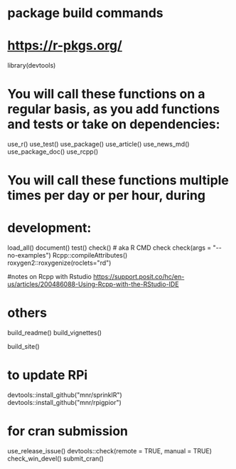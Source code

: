 # package build commands
# https://r-pkgs.org/ 


library(devtools)
# You will call these functions on a regular basis, as you add functions and tests or take on dependencies:

use_r()
use_test()
use_package()
use_article()
use_news_md()
use_package_doc()
use_rcpp()

# You will call these functions multiple times per day or per hour, during
# development:

load_all()
document()
test()
check() # aka R CMD check
check(args = "--no-examples")
Rcpp::compileAttributes()
roxygen2::roxygenize(roclets="rd")

#notes on Rcpp with Rstudio
https://support.posit.co/hc/en-us/articles/200486088-Using-Rcpp-with-the-RStudio-IDE


# others
build_readme()
build_vignettes()

build_site()

# to update RPi
devtools::install_github("mnr/sprinklR")
devtools::install_github("mnr/rpigpior")


# for cran submission
use_release_issue()
devtools::check(remote = TRUE, manual = TRUE)
check_win_devel()
submit_cran()


